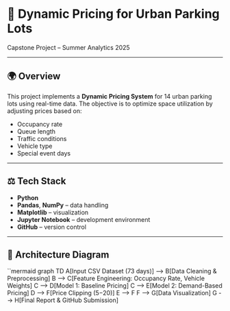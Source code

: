 # 📆 Dynamic Pricing for Urban Parking Lots

Capstone Project – Summer Analytics 2025

---

## 🌍 Overview

This project implements a **Dynamic Pricing System** for 14 urban parking lots using real-time data. The objective is to optimize space utilization by adjusting prices based on:

- Occupancy rate
- Queue length
- Traffic conditions
- Vehicle type
- Special event days

---

## ⚖️ Tech Stack

- **Python**
- **Pandas**, **NumPy** – data handling
- **Matplotlib** – visualization
- **Jupyter Notebook** – development environment
- **GitHub** – version control

---

## 🧠 Architecture Diagram

``mermaid
graph TD
    A[Input CSV Dataset (73 days)] --> B[Data Cleaning & Preprocessing]
    B --> C[Feature Engineering: Occupancy Rate, Vehicle Weights]
    C --> D[Model 1: Baseline Pricing]
    C --> E[Model 2: Demand-Based Pricing]
    D --> F[Price Clipping (5$-20$)]
    E --> F
    F --> G[Data Visualization]
    G --> H[Final Report & GitHub Submission]
